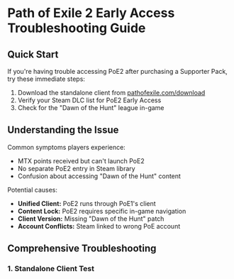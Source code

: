 # Path of Exile 2 Early Access Troubleshooting Guide

## Quick Start
If you're having trouble accessing PoE2 after purchasing a Supporter Pack, try these immediate steps:
1. Download the standalone client from [pathofexile.com/download](https://www.pathofexile.com/download)
2. Verify your Steam DLC list for PoE2 Early Access
3. Check for the "Dawn of the Hunt" league in-game

## Understanding the Issue
Common symptoms players experience:
- MTX points received but can't launch PoE2
- No separate PoE2 entry in Steam library
- Confusion about accessing "Dawn of the Hunt" content

Potential causes:
- **Unified Client:** PoE2 runs through PoE1's client
- **Content Lock:** PoE2 requires specific in-game navigation
- **Client Version:** Missing "Dawn of the Hunt" patch
- **Account Conflicts:** Steam linked to wrong PoE account

## Comprehensive Troubleshooting

### 1. Standalone Client Test
